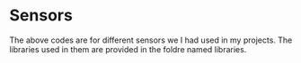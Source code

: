 # Sensors
The above codes are for different sensors we I had used in my projects.
The libraries used in them are provided in the foldre named libraries.

